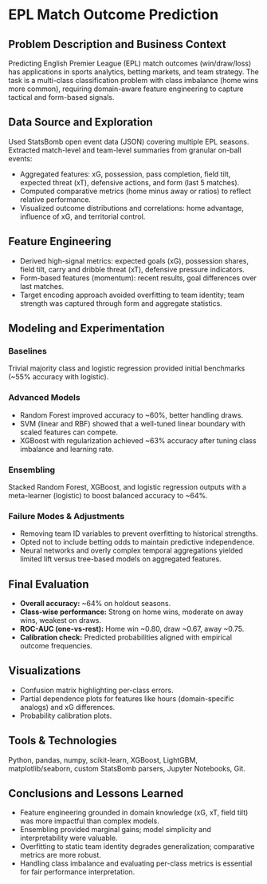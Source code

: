 # EPL Match Outcome Prediction

## Problem Description and Business Context
Predicting English Premier League (EPL) match outcomes (win/draw/loss) has applications in sports analytics, betting markets, and team strategy. The task is a multi-class classification problem with class imbalance (home wins more common), requiring domain-aware feature engineering to capture tactical and form-based signals.

## Data Source and Exploration
Used StatsBomb open event data (JSON) covering multiple EPL seasons. Extracted match-level and team-level summaries from granular on-ball events:
- Aggregated features: xG, possession, pass completion, field tilt, expected threat (xT), defensive actions, and form (last 5 matches).
- Computed comparative metrics (home minus away or ratios) to reflect relative performance.
- Visualized outcome distributions and correlations: home advantage, influence of xG, and territorial control.

## Feature Engineering
- Derived high-signal metrics: expected goals (xG), possession shares, field tilt, carry and dribble threat (xT), defensive pressure indicators.
- Form-based features (momentum): recent results, goal differences over last matches.
- Target encoding approach avoided overfitting to team identity; team strength was captured through form and aggregate statistics.

## Modeling and Experimentation
### Baselines
Trivial majority class and logistic regression provided initial benchmarks (~55% accuracy with logistic).

### Advanced Models
- Random Forest improved accuracy to ~60%, better handling draws.
- SVM (linear and RBF) showed that a well-tuned linear boundary with scaled features can compete.
- XGBoost with regularization achieved ~63% accuracy after tuning class imbalance and learning rate.

### Ensembling
Stacked Random Forest, XGBoost, and logistic regression outputs with a meta-learner (logistic) to boost balanced accuracy to ~64%.

### Failure Modes & Adjustments
- Removing team ID variables to prevent overfitting to historical strengths.
- Opted not to include betting odds to maintain predictive independence.
- Neural networks and overly complex temporal aggregations yielded limited lift versus tree-based models on aggregated features.

## Final Evaluation
- **Overall accuracy:** ~64% on holdout seasons.
- **Class-wise performance:** Strong on home wins, moderate on away wins, weakest on draws.
- **ROC-AUC (one-vs-rest):** Home win ~0.80, draw ~0.67, away ~0.75.
- **Calibration check:** Predicted probabilities aligned with empirical outcome frequencies.

## Visualizations
- Confusion matrix highlighting per-class errors.
- Partial dependence plots for features like hours (domain-specific analogs) and xG differences.
- Probability calibration plots.

## Tools & Technologies
Python, pandas, numpy, scikit-learn, XGBoost, LightGBM, matplotlib/seaborn, custom StatsBomb parsers, Jupyter Notebooks, Git.

## Conclusions and Lessons Learned
- Feature engineering grounded in domain knowledge (xG, xT, field tilt) was more impactful than complex models.
- Ensembling provided marginal gains; model simplicity and interpretability were valuable.
- Overfitting to static team identity degrades generalization; comparative metrics are more robust.
- Handling class imbalance and evaluating per-class metrics is essential for fair performance interpretation.
